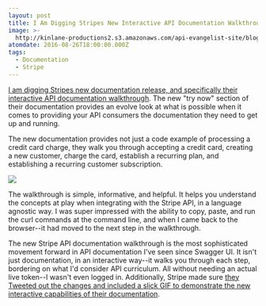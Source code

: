 ```yaml
---
layout: post
title: I Am Digging Stripes New Interactive API Documentation Walkthrough
image: >-
  http://kinlane-productions2.s3.amazonaws.com/api-evangelist-site/blog/stripe-interactive-documentation.png
atomdate: 2016-08-26T18:00:00.000Z
tags:
  - Documentation
  - Stripe
---
```

[I am digging Stripes new documentation release, and specifically their interactive API documentation walkthrough](https://stripe.com/docs). The new "try now" section of their documentation provides an evolve look at what is possible when it comes to providing your API consumers the documentation they need to get up and running.

The new documentation provides not just a code example of processing a credit card charge, they walk you through accepting a credit card, creating a new customer, charge the card, establish a recurring plan, and establishing a recurring customer subscription.

[![](http://kinlane-productions2.s3.amazonaws.com/api-evangelist-site/blog/stripe-interactive-documentation.png)](https://stripe.com/docs)

The walkthrough is simple, informative, and helpful. It helps you understand the concepts at play when integrating with the Stripe API, in a language agnostic way. I was super impressed with the ability to copy, paste, and run the curl commands at the command line, and when I came back to the browser--it had moved to the next step in the walkthrough. 

The new Stripe API documentation walkthrough is the most sophisticated movement forward in API documentation I've seen since Swagger UI. It isn't just documentation, in an interactive way--it walks you through each step, bordering on what I'd consider API curriculum. All without needing an actual live token--I wasn't even logged in. Additionally, Stripe made sure [they Tweeted out the changes and included a slick GIF to demonstrate the new interactive capabilities of their documentation](https://twitter.com/stripe/status/766303730949959680).